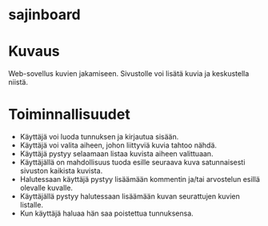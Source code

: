 # sajinboard
# Kuvaus
Web-sovellus kuvien jakamiseen. Sivustolle voi lisätä kuvia ja keskustella niistä.

# Toiminnallisuudet
- Käyttäjä voi luoda tunnuksen ja kirjautua sisään.
- Käyttäjä voi valita aiheen, johon liittyviä kuvia tahtoo nähdä.
- Käyttäjä pystyy selaamaan listaa kuvista aiheen valittuaan.
- Käyttäjällä on mahdollisuus tuoda esille seuraava kuva satunnaisesti sivuston kaikista kuvista.
- Halutessaan käyttäjä pystyy lisäämään kommentin ja/tai arvostelun esillä olevalle kuvalle.
- Käyttäjällä pystyy halutessaan lisäämään kuvan seurattujen kuvien listalle.
- Kun käyttäjä haluaa hän saa poistettua tunnuksensa.
